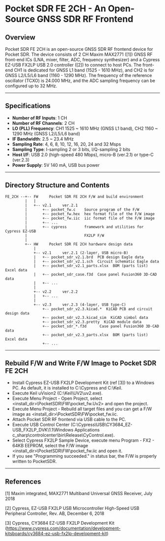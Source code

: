 # **Pocket SDR FE 2CH - An Open-Source GNSS SDR RF Frontend**

## **Overview**

Pocket SDR FE 2CH is an open-source GNSS SDR RF frontend device for Pocket SDR.
The device consists of 2 CH Maxim MAX2771 ([1]) GNSS RF front-end ICs (LNA, mixer,
filter, ADC, frequency synthesizer) and a Cypress EZ-USB FX2LP USB 2.0 controller
([2]) to connect to host PCs. The front-end CH1 is dedicated for GNSS L1 band
(1525 - 1610 MHz), and CH2 is for GNSS L2/L5/L6 band (1160 - 1290 MHz). The
frequency of the reference oscillator (TCXO) is 24.000 MHz, and the ADC sampling
frequency can be configured up to 32 MHz.

--------------------------------------------------------------------------------

## **Specifications**

* **Number of RF Inputs**: 1 CH
* **Number of RF Channels**: 2 CH
* **LO (PLL) Frequency**: CH1 1525 ~ 1610 MHz (GNSS L1 band),
                      CH2 1160 ~ 1290 MHz (GNSS L2/L5/L6 band)
* **IF Bandwidth**: 2.5 ~ 23.4 MHz
* **Sampling Rate**: 4, 6, 8, 10, 12, 16, 20, 24 and 32 Msps
* **Sampling Type**: I-sampling 2 or 3 bits, I/Q-sampling 2 bits
* **Host I/F**: USB 2.0 (high-speed 480 Mbps), micro-B (ver.2.1) or type-C (ver.2.3)
* **Power Supply**: 5V 140 mA, USB bus power

--------------------------------------------------------------------------------

## **Directory Structure and Contents**
```
FE_2CH --+-- FW     Pocket SDR FE 2CH F/W and build environment
         |   |
         |   +-- v2.1     ver.2.1
         |       +-- pocket_fw.c    Source program of the F/W
         |       +-- pocket_fw.hex  hex format file of the F/W image
         |       +-- pocket_fw.iic  iic format file of the F/W image
         |       +-- ...              
         |       +-- cypress        framework and utilities for Cypress EZ-USB
         |                          FX2LP F/W
         |
         +-- HW     Pocket SDR FE 2CH hardware design data
             |
             +-- v2.1     ver.2.1 (2-layer, USB micro-B)
             |   +-- pocket_sdr_v2.1.brd  PCB design Eagle data
             |   +-- pocket_sdr_v2.1.sch  Circuit schematic Eagle data
             |   +-- pocket_sdr_v2.1_parts.xlsx  BOM (parts list) Excel data
             |   +-- pocket_sdr_case.f3d  Case panel Fusion360 3D-CAD data
             |   +-- ...
             |
             +-- v2.2     ver.2.2
             |   +-- ...
             |
             +-- v2.3     ver.2.3 (4-layer, USB type-C)
                 +-- pocket_sdr_v2.3.kicad.*  KiCAD PCB and circuit design data
                 +-- pocket_sdr_v2.3.kicad_sim  KiCAD simbol data
                 +-- pocket_sdr_v2.3.pretty  KiCAD module data
                 +-- pocket_sdr_*.f3d      Case panel Fusion360 3D-CAD data
                 +-- pocket_sdr_v2.3_parts.xlsx  BOM (parts list) Excel data
                 +-- ...
```
--------------------------------------------------------------------------------

## **Rebuild F/W and Write F/W Image to Pocket SDR FE 2CH**

* Install Cypress EZ-USB FX2LP Development Kit (ref [3]) to a Windows PC. As
default, it is installed to C:\Cypress and C:\Keil.
* Execute Keil uVision2 (C:\Keil\UV2\uv2.exe).
* Execute Menu Project - Open Project, select <install_dir>\PocketSDR\FW\pocket_fw.Uv2>
and open the project.
* Execute Menu Project - Rebuild all target files and you can get a F/W image
as <install_dir>\PocketSDR\FW\pocket_fw.iic.
* Attach Pocket SDR RF frontend via USB cable to the PC.
* Execute USB Control Center (C:\Cypress\USB\CY3684_EZ-USB_FX2LP_DVK\1.1\Windows Applications\
c_sharp\controlcenter\bin\Release\CyControl.exe).
* Select Cypress FX2LP Sample Device, execute menu Program - FX2 - 64KB EEPROM,
select the F/W image <install_dir>\PocketSDR\FW\pocket_fw.iic and open it.
* If you see "Programming succeeded." in status bar, the F/W is properly written
to PocketSDR.

--------------------------------------------------------------------------------

## **References**

[1] Maxim integrated, MAX2771 Multiband Universal GNSS Receiver, July 2018

[2] Cypress, EZ-USB FX2LP USB Microcontroller High-Speed USB Peripheral 
  Controller, Rev. AB, December 6, 2018

[3] Cypress, CY3684 EZ-USB FX2LP Development Kit
    (https://www.cypress.com/documentation/development-kitsboards/cy3684-ez-usb-fx2lp-development-kit)

